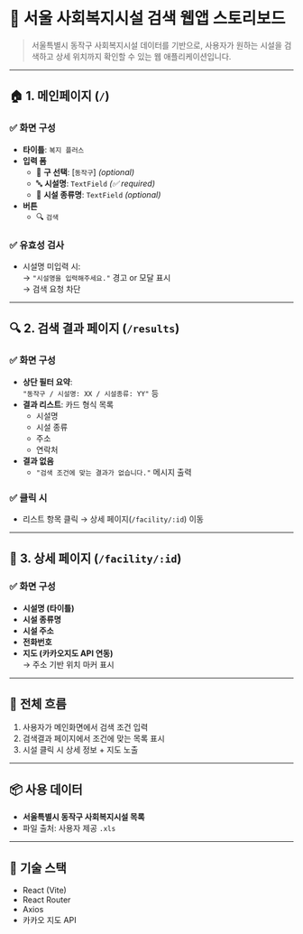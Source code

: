 # 📘 서울 사회복지시설 검색 웹앱 스토리보드

> 서울특별시 동작구 사회복지시설 데이터를 기반으로,
> 사용자가 원하는 시설을 검색하고 상세 위치까지 확인할 수 있는 웹 애플리케이션입니다.

---

## 🏠 1. 메인페이지 (`/`)

### ✅ 화면 구성

-   **타이틀**: `복지 플러스`
-   **입력 폼**
    -   🔽 **구 선택**: [`동작구`] _(optional)_
    -   🔤 **시설명**: `TextField` _(✅ required)_
    -   🏢 **시설 종류명**: `TextField` _(optional)_
-   **버튼**
    -   🔍 `검색`

### ✅ 유효성 검사

-   시설명 미입력 시:  
    → `"시설명을 입력해주세요."` 경고 or 모달 표시  
    → 검색 요청 차단

---

## 🔍 2. 검색 결과 페이지 (`/results`)

### ✅ 화면 구성

-   **상단 필터 요약**:  
    `"동작구 / 시설명: XX / 시설종류: YY"` 등
-   **결과 리스트**: 카드 형식 목록
    -   시설명
    -   시설 종류
    -   주소
    -   연락처
-   **결과 없음**
    -   `"검색 조건에 맞는 결과가 없습니다."` 메시지 출력

### ✅ 클릭 시

-   리스트 항목 클릭 → 상세 페이지(`/facility/:id`) 이동

---

## 📍 3. 상세 페이지 (`/facility/:id`)

### ✅ 화면 구성

-   **시설명 (타이틀)**
-   **시설 종류명**
-   **시설 주소**
-   **전화번호**
-   **지도 (카카오지도 API 연동)**  
    → 주소 기반 위치 마커 표시

---

## 🔁 전체 흐름

1. 사용자가 메인화면에서 검색 조건 입력
2. 검색결과 페이지에서 조건에 맞는 목록 표시
3. 시설 클릭 시 상세 정보 + 지도 노출

---

## 📦 사용 데이터

-   **서울특별시 동작구 사회복지시설 목록**
-   파일 출처: 사용자 제공 `.xls`

---

## 📌 기술 스택

-   React (Vite)
-   React Router
-   Axios
-   카카오 지도 API
